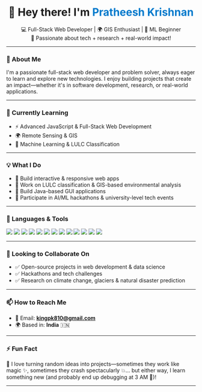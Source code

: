 <h1 align="center">👋 Hey there! I'm <span style="color:#007acc">Pratheesh Krishnan</span></h1>

<p align="center">
  💻 Full-Stack Web Developer | 🌍 GIS Enthusiast | 🤖 ML Beginner <br>
  🔬 Passionate about tech + research + real-world impact!
</p>

---

### 👀 About Me  
I'm a passionate full-stack web developer and problem solver, always eager to learn and explore new technologies. I enjoy building projects that create an impact—whether it's in software development, research, or real-world applications.

---

### 🌱 Currently Learning  
- ⚡ Advanced JavaScript & Full-Stack Web Development  
- 🌍 Remote Sensing & GIS  
- 🤖 Machine Learning & LULC Classification

---

### 💡 What I Do  
- 🔹 Build interactive & responsive web apps  
- 🔹 Work on LULC classification & GIS-based environmental analysis  
- 🔹 Build Java-based GUI applications  
- 🔹 Participate in AI/ML hackathons & university-level tech events

---

### 💬 Languages & Tools  
<p>
  <img src="https://img.shields.io/badge/C++-00599C?style=for-the-badge&logo=cplusplus&logoColor=white"/>
  <img src="https://img.shields.io/badge/C-282C34?style=for-the-badge&logo=c&logoColor=white"/>
  <img src="https://img.shields.io/badge/Java-ED8B00?style=for-the-badge&logo=java&logoColor=white"/>
  <img src="https://img.shields.io/badge/Python-3776AB?style=for-the-badge&logo=python&logoColor=white"/>
  <img src="https://img.shields.io/badge/HTML5-E34F26?style=for-the-badge&logo=html5&logoColor=white"/>
  <img src="https://img.shields.io/badge/CSS3-264de4?style=for-the-badge&logo=css3&logoColor=white"/>
  <img src="https://img.shields.io/badge/JavaScript-F7DF1E?style=for-the-badge&logo=javascript&logoColor=black"/>
  <img src="https://img.shields.io/badge/React-20232A?style=for-the-badge&logo=react&logoColor=61DAFB"/>
  <img src="https://img.shields.io/badge/Node.js-339933?style=for-the-badge&logo=nodedotjs&logoColor=white"/>
  <img src="https://img.shields.io/badge/Express.js-404D59?style=for-the-badge"/>
  <img src="https://img.shields.io/badge/Anaconda-44A833?style=for-the-badge&logo=anaconda&logoColor=white"/>
  <img src="https://img.shields.io/badge/Jupyter-F37626?style=for-the-badge&logo=jupyter&logoColor=white"/>
  <img src="https://img.shields.io/badge/Git-F05032?style=for-the-badge&logo=git&logoColor=white"/>
</p>

---

### 💞️ Looking to Collaborate On  
- ✅ Open-source projects in web development & data science  
- ✅ Hackathons and tech challenges  
- ✅ Research on climate change, glaciers & natural disaster prediction  

---

### 📫 How to Reach Me  
- 📧 Email: **kingpk810@gmail.com**  
- 🌍 Based in: **India** 🇮🇳

---

### ⚡ Fun Fact  
🚀 I love turning random ideas into projects—sometimes they work like magic ✨, sometimes they crash spectacularly 💥... but either way, I learn something new (and probably end up debugging at 3 AM 🦉)!

---

